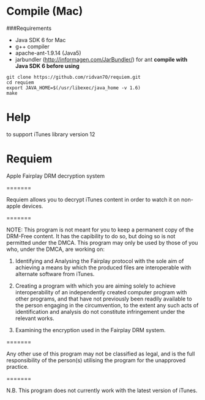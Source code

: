 Compile (Mac)
=============

###Requirements

- Java SDK 6 for Mac
- g++ compiler
- apache-ant-1.9.14 (Java5)
- jarbundler (http://informagen.com/JarBundler/) for ant **compile with Java SDK 6 before using**


```
git clone https://github.com/ridvan70/requiem.git
cd requiem
export JAVA_HOME=$(/usr/libexec/java_home -v 1.6)
make
```

Help
====

to support iTunes library version 12

Requiem
=======

Apple Fairplay DRM decryption system

=======

Requiem allows you to decrypt iTunes content in order to watch it on non-apple devices.

=======

NOTE: This program is not meant for you to keep a permanent copy of the DRM-Free content. It has the capibility to do so, but doing so is not permitted under the DMCA. This program may only be used by those of you who, under the DMCA, are working on:

1. Identifying and Analysing the Fairplay protocol with the sole aim of achieving a means by which the produced files are interoperable with alternate software from iTunes.

2. Creating a program with which you are aiming solely to achieve interoperability of an independently created computer program with other programs, and that have not previously been readily available to the person engaging in the circumvention, to the extent any such acts of identification and analysis do not constitute infringement under the relevant works.

3. Examining the encryption used in the Fairplay DRM system.

=======

Any other use of this program may not be classified as legal, and is the full responsibility of the person(s) utilising the program for the unapproved practice.

=======

N.B. This program does not currently work with the latest version of iTunes.
